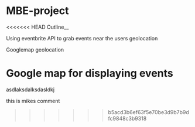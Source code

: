 # MBE-project

<<<<<<< HEAD
Outline__

Using eventbrite API to grab events near the users geolocation

Googlemap geolocation

Google map for displaying events
=======
asdlaksdalksdasldkj

this is mikes comment 
>>>>>>> b5acd3b6ef63f5e70be3d9b7b9dfc9848c3b9318
